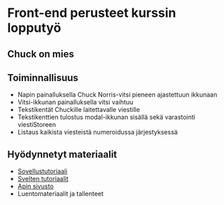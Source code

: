 # Front-end perusteet kurssin lopputyö

## Chuck on mies

## Toiminnallisuus

- Napin painalluksella Chuck Norris-vitsi pieneen ajastettuun ikkunaan
- Vitsi-ikkunan painalluksella vitsi vaihtuu
- Tekstikentät Chuckille laitettavalle viestille
- Tekstikenttien tulostus modal-ikkunan sisällä sekä varastointi viestiStoreen
- Listaus kaikista viesteistä numeroidussa järjestyksessä

## Hyödynnetyt materiaalit

- [Sovellustutoriaali](https://shivapandey.com/svelte/svelte-app-tutorial-chuck-norris-jokes/)
- [Svelten tutoriaalit](https://svelte.dev/tutorial/)
- [Apin sivusto](https://api.chucknorris.io/)
- Luentomateriaalit ja tallenteet
